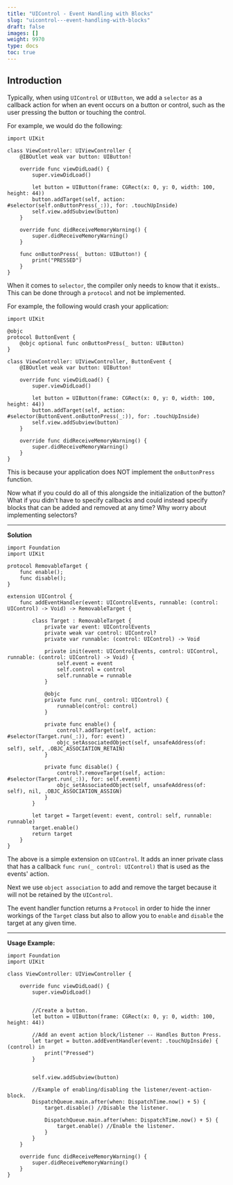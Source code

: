 ```yaml
---
title: "UIControl - Event Handling with Blocks"
slug: "uicontrol---event-handling-with-blocks"
draft: false
images: []
weight: 9970
type: docs
toc: true
---
```


## Introduction
Typically, when using `UIControl` or `UIButton`, we add a `selector` as a callback action for when an event occurs on a button or control, such as the user pressing the button or touching the control.

For example, we would do the following:

    import UIKit
    
    class ViewController: UIViewController {
        @IBOutlet weak var button: UIButton!
    
        override func viewDidLoad() {
            super.viewDidLoad()
            
            let button = UIButton(frame: CGRect(x: 0, y: 0, width: 100, height: 44))
            button.addTarget(self, action: #selector(self.onButtonPress(_:)), for: .touchUpInside)
            self.view.addSubview(button)
        }
    
        override func didReceiveMemoryWarning() {
            super.didReceiveMemoryWarning()
        }
        
        func onButtonPress(_ button: UIButton!) {
            print("PRESSED")
        }
    }


When it comes to `selector`, the compiler only needs to know that it exists.. This can be done through a `protocol` and not be implemented.

For example, the following would crash your application:


    import UIKit

    @objc
    protocol ButtonEvent {
        @objc optional func onButtonPress(_ button: UIButton)
    }
    
    class ViewController: UIViewController, ButtonEvent {
        @IBOutlet weak var button: UIButton!
    
        override func viewDidLoad() {
            super.viewDidLoad()
            
            let button = UIButton(frame: CGRect(x: 0, y: 0, width: 100, height: 44))
            button.addTarget(self, action: #selector(ButtonEvent.onButtonPress(_:)), for: .touchUpInside)
            self.view.addSubview(button)
        }
    
        override func didReceiveMemoryWarning() {
            super.didReceiveMemoryWarning()
        }
    }

This is because your application does NOT implement the `onButtonPress` function.

Now what if you could do all of this alongside the initialization of the button? What if you didn't have to specify callbacks and could instead specify blocks that can be added and removed at any time? Why worry about implementing selectors? 


----------


**Solution**

    import Foundation
    import UIKit
    
    protocol RemovableTarget {
        func enable();
        func disable();
    }
    
    extension UIControl {
        func addEventHandler(event: UIControlEvents, runnable: (control: UIControl) -> Void) -> RemovableTarget {
            
            class Target : RemovableTarget {
                private var event: UIControlEvents
                private weak var control: UIControl?
                private var runnable: (control: UIControl) -> Void
                
                private init(event: UIControlEvents, control: UIControl, runnable: (control: UIControl) -> Void) {
                    self.event = event
                    self.control = control
                    self.runnable = runnable
                }
                
                @objc
                private func run(_ control: UIControl) {
                    runnable(control: control)
                }
                
                private func enable() {
                    control?.addTarget(self, action: #selector(Target.run(_:)), for: event)
                    objc_setAssociatedObject(self, unsafeAddress(of: self), self, .OBJC_ASSOCIATION_RETAIN)
                }
                
                private func disable() {
                    control?.removeTarget(self, action: #selector(Target.run(_:)), for: self.event)
                    objc_setAssociatedObject(self, unsafeAddress(of: self), nil, .OBJC_ASSOCIATION_ASSIGN)
                }
            }
            
            let target = Target(event: event, control: self, runnable: runnable)
            target.enable()
            return target
        }
    }


The above is a simple extension on `UIControl`. It adds an inner private class that has a callback `func run(_ control: UIControl)` that is used as the events' action.

Next we use `object association` to add and remove the target because it will not be retained by the `UIControl`.

The event handler function returns a `Protocol` in order to hide the inner workings of the `Target` class but also to allow you to `enable` and `disable` the target at any given time.


----------


**Usage Example:**

    import Foundation
    import UIKit

    class ViewController: UIViewController {
    
        override func viewDidLoad() {
            super.viewDidLoad()
            
    
            //Create a button.
            let button = UIButton(frame: CGRect(x: 0, y: 0, width: 100, height: 44))
            
            //Add an event action block/listener -- Handles Button Press.
            let target = button.addEventHandler(event: .touchUpInside) { (control) in
                print("Pressed")
            }
            
    
            self.view.addSubview(button)
            
            //Example of enabling/disabling the listener/event-action-block.
            DispatchQueue.main.after(when: DispatchTime.now() + 5) {
                target.disable() //Disable the listener.
                
                DispatchQueue.main.after(when: DispatchTime.now() + 5) {
                    target.enable() //Enable the listener.
                }
            }
        }
    
        override func didReceiveMemoryWarning() {
            super.didReceiveMemoryWarning()
        }
    }

